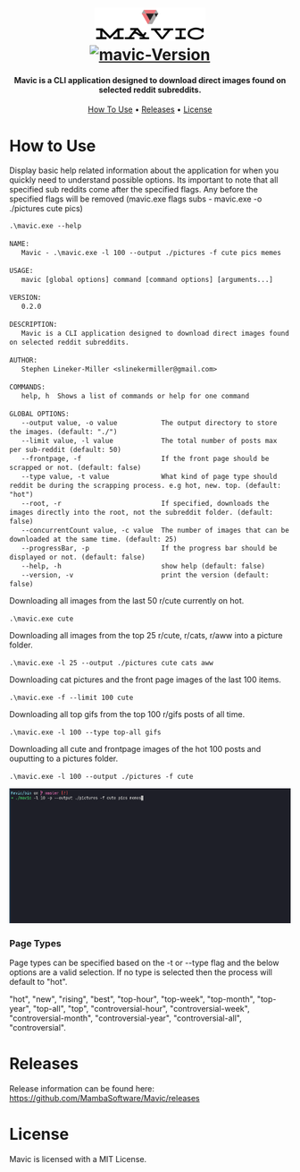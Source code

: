 <h1 align="center">
    <a href="https://github.com/tehstun/Mavic">
      <img src="./docs/img/logo.png" alt="mavic-logo" width="200">
    </a>
    <br/>
    <a href="https://github.com/tehstun/mavic">
      <img src="https://img.shields.io/badge/Mavic-v0.2.0-blue.svg" alt="mavic-Version">
    </a>
</h1>

<h4 align="center">Mavic is a CLI application designed to download direct images found on selected reddit
subreddits.</h4>

<p align="center">
  <a href="#how-to-use">How To Use</a> •
  <a href="#releases">Releases</a> •
  <a href="#license">License</a>
</p>

# How to Use

Display basic help related information about the application for when you quickly need to understand possible options.
Its important to note that all specified sub reddits come after the specified flags. Any before the specified flags will
be removed (mavic.exe flags subs - mavic.exe -o ./pictures cute pics)

```
.\mavic.exe --help

NAME:
   Mavic - .\mavic.exe -l 100 --output ./pictures -f cute pics memes

USAGE:
   mavic [global options] command [command options] [arguments...]

VERSION:
   0.2.0

DESCRIPTION:
   Mavic is a CLI application designed to download direct images found on selected reddit subreddits.

AUTHOR:
   Stephen Lineker-Miller <slinekermiller@gmail.com>

COMMANDS:
   help, h  Shows a list of commands or help for one command

GLOBAL OPTIONS:
   --output value, -o value           The output directory to store the images. (default: "./")
   --limit value, -l value            The total number of posts max per sub-reddit (default: 50)
   --frontpage, -f                    If the front page should be scrapped or not. (default: false)
   --type value, -t value             What kind of page type should reddit be during the scrapping process. e.g hot, new. top. (default: "hot")
   --root, -r                         If specified, downloads the images directly into the root, not the subreddit folder. (default: false)
   --concurrentCount value, -c value  The number of images that can be downloaded at the same time. (default: 25)
   --progressBar, -p                  If the progress bar should be displayed or not. (default: false)
   --help, -h                         show help (default: false)
   --version, -v                      print the version (default: false)
```

Downloading all images from the last 50 r/cute currently on hot.

`.\mavic.exe cute`

Downloading all images from the top 25 r/cute, r/cats, r/aww into a picture folder.

`.\mavic.exe -l 25 --output ./pictures cute cats aww`

Downloading cat pictures and the front page images of the last 100 items.

`.\mavic.exe -f --limit 100 cute`

Downloading all top gifs from the top 100 r/gifs posts of all time.

`.\mavic.exe -l 100 --type top-all gifs`

Downloading all cute and frontpage images of the hot 100 posts and ouputting to a pictures folder.

`.\mavic.exe -l 100 --output ./pictures -f cute`

<div align="center">
    <img alt="sample gif" src="./docs/img/home.gif" width="650" />
</div>

### Page Types

Page types can be specified based on the -t or --type flag and the below options are a valid selection. If no type is
selected then the process will default to "hot".

"hot", "new", "rising", "best", "top-hour", "top-week", "top-month", "top-year", "top-all", "top", "controversial-hour",
"controversial-week", "controversial-month", "controversial-year", "controversial-all", "controversial".

# Releases

Release information can be found here: https://github.com/MambaSoftware/Mavic/releases

# License

Mavic is licensed with a MIT License.
